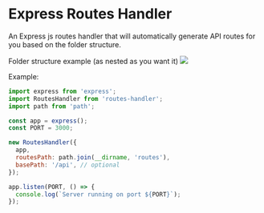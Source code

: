 # Express Routes Handler

An Express js routes handler that will automatically generate API routes for you based on the folder structure.

Folder structure example (as nested as you want it)
![](https://i.imgur.com/z98NjrW.png)

Example:

```js
import express from 'express';
import RoutesHandler from 'routes-handler';
import path from 'path';

const app = express();
const PORT = 3000;

new RoutesHandler({
  app,
  routesPath: path.join(__dirname, 'routes'),
  basePath: '/api', // optional
});

app.listen(PORT, () => {
  console.log(`Server running on port ${PORT}`);
});
```
